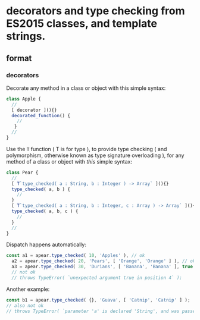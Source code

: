 # decorators and type checking from ES2015 classes, and template strings.


## format


### decorators

Decorate any method in a class or object with this simple syntax: 

```js
class Apple {
  //
  [ decorator ](){}
  decorated_function() {
    //
   }
  //
}
```

Use the `T` function ( T is for type ), to provide type checking ( and polymorphism, otherwise known as type signature overloading ), for any method of a class or object with *this* simple syntax:

```js
class Pear {
  // 
  [ T`type_checked( a : String, b : Integer ) -> Array` ](){}
  type_checked( a, b ) {
    //
  }
  [ T`type_checked( a : String, b : Integer, c : Array ) -> Array` ](){}
  type_checked( a, b, c ) {
    //
  }
  //
}
```

Dispatch happens automatically:

```js
const a1 = apear.type_checked( 10, 'Apples' ), // ok 
  a2 = apear.type_checked( 20, 'Pears', [ 'Orange', 'Orange' ] ), // ok 
  a3 = apear.type_checked( 30, 'Durians', [ 'Banana', 'Banana' ], true );
  // not ok
  // throws TypeError( `unexpected argument true in position 4` );
```

Another example:

```js
const b1 = apear.type_checked( {}, 'Guava', [ 'Catnip', 'Catnip' ] ); 
// also not ok
// throws TypeError( `parameter 'a' is declared 'String', and was passed type 'Object'`);
```




